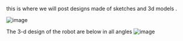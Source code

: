 this is where we will post designs made of sketches and 3d models .

![image](https://github.com/jaswanth-coder/Flood_robo/blob/main/Designs/Amphi_bot_v1_sketch.jpeg)  

The 3-d design of the robot are below in all angles
![image](https://github.com/jaswanth-coder/Project-Jalayan-Vikram/assets/145809181/c40feee7-0e39-4283-bb54-e1f84f3d2983)

